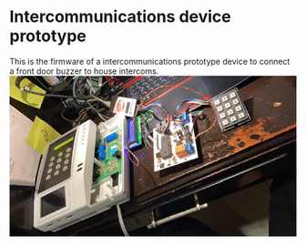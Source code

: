 # Intercommunications device prototype
This is the firmware of a intercommunications prototype device to connect a front door buzzer to house intercoms.
![Intercoms](https://github.com/mrreyesm/Intercoms/blob/master/Intercoms.PNG)
